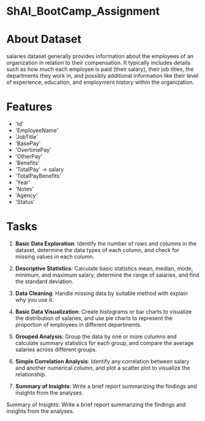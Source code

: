 # ShAI_BootCamp_Assignment
# About Dataset
salaries dataset generally provides information about the employees of an organization in relation to their compensation. It typically includes details such as how much each employee is paid (their salary), their job titles, the departments they work in, and possibly additional information like their level of experience, education, and employment history within the organization.


# Features
- 'Id'
- 'EmployeeName'
- 'JobTitle'
- 'BasePay'
- 'OvertimePay'
- 'OtherPay'
- 'Benefits'
- 'TotalPay' -> salary
- 'TotalPayBenefits'
- 'Year'
- 'Notes'
- 'Agency'
- 'Status'


# Tasks

1. **Basic Data Exploration**: Identify the number of rows and columns in the dataset, determine the data types of each column, and check for missing values in each column.

2. **Descriptive Statistics**: Calculate basic statistics mean, median, mode, minimum, and maximum salary, determine the range of salaries, and find the standard deviation.

3. **Data Cleaning**: Handle missing data by suitable method with explain why you use it.

4. **Basic Data Visualization**: Create histograms or bar charts to visualize the distribution of salaries, and use pie charts to represent the proportion of employees in different departments.

5. **Grouped Analysis**: Group the data by one or more columns and calculate summary statistics for each group, and compare the average salaries across different groups.

6. **Simple Correlation Analysis**: Identify any correlation between salary and another numerical column, and plot a scatter plot to visualize the relationship.

8. **Summary of Insights**: Write a brief report summarizing the findings and insights from the analyses.

Summary of Insights: Write a brief report summarizing the findings and insights from the analyses.
